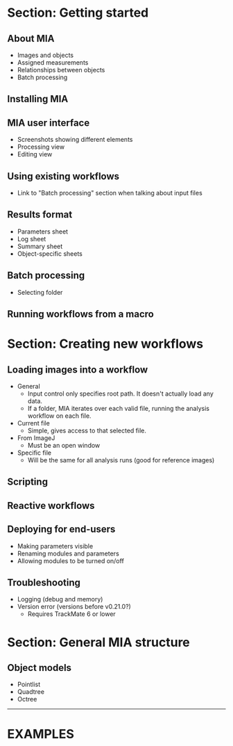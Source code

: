 # Section: Getting started
## About MIA
- Images and objects
- Assigned measurements
- Relationships between objects
- Batch processing

## Installing MIA

## MIA user interface
- Screenshots showing different elements
- Processing view
- Editing view

## Using existing workflows
- Link to "Batch processing" section when talking about input files

## Results format
- Parameters sheet
- Log sheet
- Summary sheet
- Object-specific sheets

## Batch processing
- Selecting folder

## Running workflows from a macro


# Section: Creating new workflows
## Loading images into a workflow
- General
    - Input control only specifies root path.  It doesn't actually load any data.
    - If a folder, MIA iterates over each valid file, running the analysis workflow on each file.
- Current file
    - Simple, gives access to that selected file.
- From ImageJ
    - Must be an open window
- Specific file
    - Will be the same for all analysis runs (good for reference images)

## Scripting

## Reactive workflows

## Deploying for end-users
- Making parameters visible
- Renaming modules and parameters
- Allowing modules to be turned on/off

## Troubleshooting
- Logging (debug and memory)
- Version error (versions before v0.21.0?)
   - Requires TrackMate 6 or lower

# Section: General MIA structure
## Object models
- Pointlist
- Quadtree
- Octree

-------------------
# EXAMPLES
